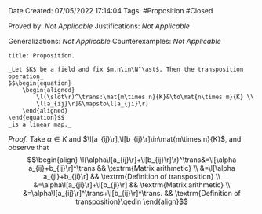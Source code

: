 <br />
<br />

Date Created: 07/05/2022 17:14:04
Tags: #Proposition #Closed

Proved by: _Not Applicable_
Justifications: _Not Applicable_

Generalizations: _Not Applicable_
Counterexamples: _Not Applicable_

``` ad-Proposition
title: Proposition.

_Let $K$ be a field and fix $m,n\in\N^\ast$. Then the transposition operation_
$$\begin{equation}
    \begin{aligned}
        \l(\slot\r)^\trans:\mat{m\times n}{K}&\to\mat{n\times m}{K} \\
        \l[a_{ij}\r]&\mapsto\l[a_{ji}\r]
    \end{aligned}
\end{equation}$$
_is a linear map._

```

_Proof_. Take $\alpha\in K$ and $\l[a_{ij}\r],\l[b_{ij}\r]\in\mat{m\times n}{K}$, and observe that
$$\begin{align}
    \l(\alpha\l[a_{ij}\r]+\l[b_{ij}\r]\r)^\trans&=\l[\alpha a_{ij}+b_{ij}\r]^\trans && \textrm{Matrix arithmetic} \\
    &=\l[\alpha a_{ji}+b_{ji}\r] && \textrm{Definition of transposition} \\
    &=\alpha\l[a_{ji}\r]+\l[b_{ji}\r] && \textrm{Matrix arithmetic} \\
    &=\alpha\l[a_{ij}\r]^\trans+\l[b_{ij}\r]^\trans. && \textrm{Definition of transposition}\qedin
\end{align}$$
